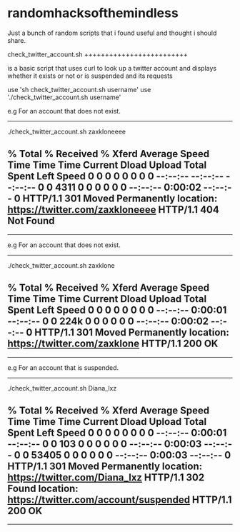 # randomhacksofthemindless
Just a bunch of random scripts that i found useful and thought i should share. 

check_twitter_account.sh
+++++++++++++++++++++++++

is a basic script that uses curl to look up a twitter account and displays whether it exists or not or is suspended
and its requests 


use 'sh check_twitter_account.sh username'
use './check_twitter_account.sh username'

e.g
For an account that does not exist.



----------------------------------------------------------------------------------------
 ./check_twitter_account.sh zaxkloneeee

  % Total    % Received % Xferd  Average Speed   Time    Time     Time  Current
                                 Dload  Upload   Total   Spent    Left  Speed
  0     0    0     0    0     0      0      0 --:--:-- --:--:-- --:--:--     0
  0  4311    0     0    0     0      0      0 --:--:--  0:00:02 --:--:--     0
HTTP/1.1 301 Moved Permanently
location: https://twitter.com/zaxkloneeee
HTTP/1.1 404 Not Found
-------------------------------------------

----------------------------------------------------------------------------------------



e.g
For an account that does not exist.

----------------------------------------------------------------------------------------
 ./check_twitter_account.sh zaxklone


  % Total    % Received % Xferd  Average Speed   Time    Time     Time  Current
                                 Dload  Upload   Total   Spent    Left  Speed
  0     0    0     0    0     0      0      0 --:--:--  0:00:01 --:--:--     0
  0  224k    0     0    0     0      0      0 --:--:--  0:00:02 --:--:--     0
HTTP/1.1 301 Moved Permanently
location: https://twitter.com/zaxklone
HTTP/1.1 200 OK
-------------------------------------------
----------------------------------------------------------------------------------------




e.g
For an account that is suspended.

----------------------------------------------------------------------------------------
 ./check_twitter_account.sh Diana_lxz




  % Total    % Received % Xferd  Average Speed   Time    Time     Time  Current
                                 Dload  Upload   Total   Spent    Left  Speed
  0     0    0     0    0     0      0      0 --:--:--  0:00:01 --:--:--     0
  0   103    0     0    0     0      0      0 --:--:--  0:00:03 --:--:--     0
  0 53405    0     0    0     0      0      0 --:--:--  0:00:03 --:--:--     0
HTTP/1.1 301 Moved Permanently
location: https://twitter.com/Diana_lxz
HTTP/1.1 302 Found
location: https://twitter.com/account/suspended
HTTP/1.1 200 OK
-------------------------------------------

----------------------------------------------------------------------------------------

